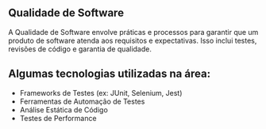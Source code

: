 ## Qualidade de Software

A Qualidade de Software envolve práticas e processos para garantir que um produto de software atenda aos requisitos e expectativas. Isso inclui testes, revisões de código e garantia de qualidade.

## Algumas tecnologias utilizadas na área:

-   Frameworks de Testes (ex: JUnit, Selenium, Jest)
-   Ferramentas de Automação de Testes
-   Análise Estática de Código
-   Testes de Performance

